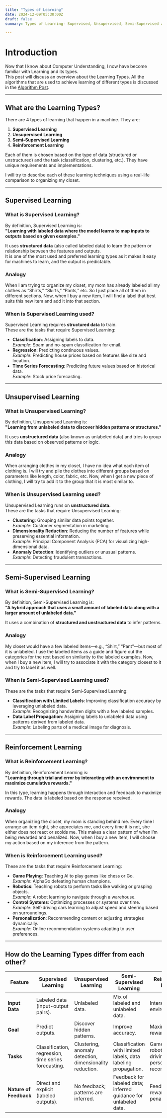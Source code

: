 ```yaml
---
title: "Types of Learning"
date: 2024-12-09T05:30:00Z
draft: false
summary: Types of Learning- Supervised, Unsupervised, Semi-Supervised and Reinforcement Learning

---
```


# Introduction

Now that I know about Computer Understanding, I now have become familiar with Learning and its types.  
This post will discuss an overview about the Learning Types. All the algorithms that are used to achieve learning of different types is discussed in the [Algorithm Post](/posts/another-post/).

---

## What are the Learning Types?

There are 4 types of learning that happen in a machine. They are:  
1. **Supervised Learning**  
2. **Unsupervised Learning**  
3. **Semi-Supervised Learning**  
4. **Reinforcement Learning**  

Each of them is chosen based on the type of data (structured or unstructured) and the task (classification, clustering, etc.). They have unique requirements and implementations.  

I will try to describe each of these learning techniques using a real-life comparison to organizing my closet.

---

## Supervised Learning

### What is Supervised Learning?
By definition, Supervised Learning is:  
**"Learning with labeled data where the model learns to map inputs to outputs based on given examples."**

It uses **structured data** (also called labeled data) to learn the pattern or relationship between the features and outputs.  
It is one of the most used and preferred learning types as it makes it easy for machines to learn, and the output is predictable.

### Analogy
When I am trying to organize my closet, my mom has already labeled all my clothes as “Shirts,” “Skirts,” “Pants,” etc. So I just place all of them in different sections. Now, when I buy a new item, I will find a label that best suits this new item and add it into that section.

### When is Supervised Learning used?

Supervised Learning requires **structured data** to train.  
These are the tasks that require Supervised Learning:  
- **Classification**: Assigning labels to data.  
  _Example_: Spam and no-spam classification for email.  
- **Regression**: Predicting continuous values.  
  _Example_: Predicting house prices based on features like size and location.  
- **Time Series Forecasting**: Predicting future values based on historical data.  
  _Example_: Stock price forecasting.  

---

## Unsupervised Learning

### What is Unsupervised Learning?
By definition, Unsupervised Learning is:  
**"Learning from unlabeled data to discover hidden patterns or structures."**

It uses **unstructured data** (also known as unlabeled data) and tries to group this data based on observed patterns or logic.

### Analogy
When arranging clothes in my closet, I have no idea what each item of clothing is. I will try and pile the clothes into different groups based on parameters like length, color, fabric, etc. Now, when I get a new piece of clothing, I will try to add it to the group that it is most similar to.

### When is Unsupervised Learning used?

Unsupervised Learning runs on **unstructured data**.  
These are the tasks that require Unsupervised Learning:  
- **Clustering**: Grouping similar data points together.  
  _Example_: Customer segmentation in marketing.  
- **Dimensionality Reduction**: Reducing the number of features while preserving essential information.  
  _Example_: Principal Component Analysis (PCA) for visualizing high-dimensional data.  
- **Anomaly Detection**: Identifying outliers or unusual patterns.  
  _Example_: Detecting fraudulent transactions.  

---

## Semi-Supervised Learning

### What is Semi-Supervised Learning?
By definition, Semi-Supervised Learning is:  
**"A hybrid approach that uses a small amount of labeled data along with a larger amount of unlabeled data."**

It uses a combination of **structured and unstructured data** to infer patterns.

### Analogy
My closet would have a few labeled items—e.g., “Shirt,” “Pant”—but most of it is unlabeled. I use the labeled items as a guide and figure out the categories for the rest based on similarity to the labeled examples. Now, when I buy a new item, I will try to associate it with the category closest to it and try to label it as well.

### When is Semi-Supervised Learning used?

These are the tasks that require Semi-Supervised Learning:  
- **Classification with Limited Labels**: Improving classification accuracy by leveraging unlabeled data.  
  _Example_: Recognizing handwritten digits with a few labeled samples.  
- **Data Label Propagation**: Assigning labels to unlabeled data using patterns derived from labeled data.  
  _Example_: Labeling parts of a medical image for diagnosis.  

---

## Reinforcement Learning

### What is Reinforcement Learning?
By definition, Reinforcement Learning is:  
**"Learning through trial and error by interacting with an environment to maximize cumulative rewards."**

In this type, learning happens through interaction and feedback to maximize rewards. The data is labeled based on the response received.

### Analogy
When organizing the closet, my mom is standing behind me. Every time I arrange an item right, she appreciates me, and every time it is not, she either does not react or scolds me. This makes a clear pattern of when I’m being rewarded and penalized. Now, when I buy a new item, I will choose my action based on my inference from the pattern.

### When is Reinforcement Learning used?

These are the tasks that require Reinforcement Learning:  
- **Game Playing**: Teaching AI to play games like chess or Go.  
  _Example_: AlphaGo defeating human champions.  
- **Robotics**: Teaching robots to perform tasks like walking or grasping objects.  
  _Example_: A robot learning to navigate through a warehouse.  
- **Control Systems**: Optimizing processes or systems over time.  
  _Example_: Self-driving cars learning to adjust speed and steering based on surroundings.  
- **Personalization**: Recommending content or adjusting strategies dynamically.  
  _Example_: Online recommendation systems adapting to user preferences.  

---

## How do the Learning Types differ from each other?

| **Feature**           | **Supervised Learning**         | **Unsupervised Learning**         | **Semi-Supervised Learning**         | **Reinforcement Learning**         |
|------------------------|----------------------------------|------------------------------------|---------------------------------------|-------------------------------------|
| **Input Data**         | Labeled data (input-output pairs). | Unlabeled data.                   | Mix of labeled and unlabeled data.   | Interaction with an environment.   |
| **Goal**               | Predict outputs.               | Discover hidden patterns.          | Improve accuracy.                   | Maximize rewards.                  |
| **Tasks**              | Classification, regression, time series forecasting. | Clustering, anomaly detection, dimensionality reduction. | Classification with limited labels, data labeling propagation. | Game playing, robotics, self-driving cars, personalized recommendations. |
| **Nature of Feedback** | Direct and explicit (labeled outputs). | No feedback; patterns are inferred. | Feedback for labeled data; inferred guidance for unlabeled data. | Feedback via rewards or penalties. |

